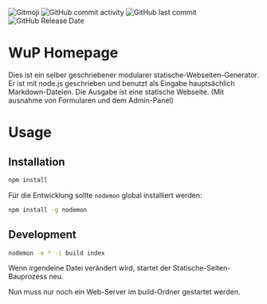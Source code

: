 <img src="https://img.shields.io/badge/gitmoji-%20😜%20😍-FFDD67.svg?style=for-the-badge" alt="Gitmoji" /> <img alt="GitHub commit activity" src="https://img.shields.io/github/commit-activity/t/cuzimbisonratte/WuP?style=for-the-badge"> <img alt="GitHub last commit" src="https://img.shields.io/github/last-commit/cuzimbisonratte/wup?style=for-the-badge"> <img alt="GitHub Release Date" src="https://img.shields.io/github/release-date/cuzimbisonratte/WuP?style=for-the-badge">

# WuP Homepage

Dies ist ein selber geschriebener modularer statische-Webseiten-Generator. Er ist mit node.js geschrieben und benutzt als Eingabe hauptsächlich Markdown-Dateien. Die Ausgabe ist eine statische Webseite. (Mit ausnahme von Formularen und dem Admin-Panel)

# Usage

## Installation

```bash
npm install
```

Für die Entwicklung sollte `nodemon` global installiert werden:

```bash
npm install -g nodemon
```

## Development

```bash
nodemon -e * -i build index
```

Wenn irgendeine Datei verändert wird, startet der Statische-Seiten-Bauprozess neu.

Nun muss nur noch ein Web-Server im build-Ordner gestartet werden.
